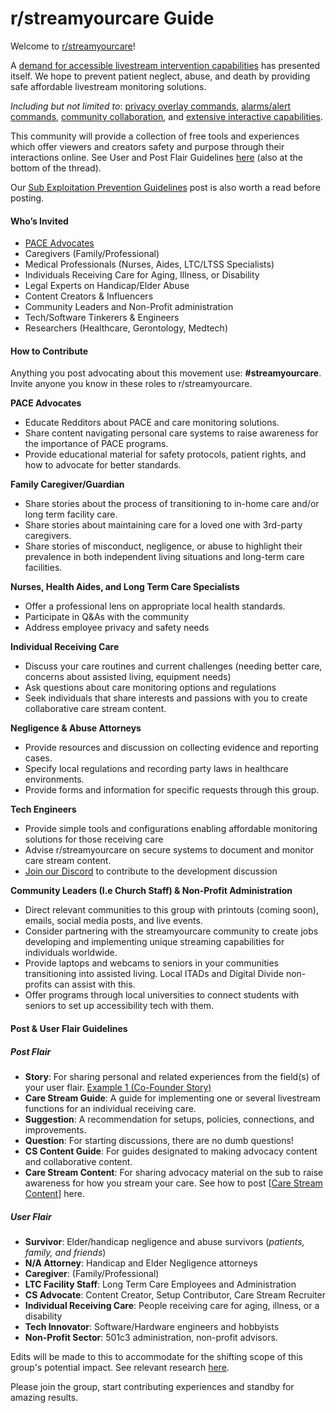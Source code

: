 # r/streamyourcare Guide

Welcome to [r/streamyourcare](https://www.reddit.com/r/streamyourcare)!

A [demand for accessible livestream intervention capabilities](https://medium.com/@faulknerfellowship/livestreaming-your-care-could-save-your-life-6807a88e724e) has presented itself. We hope to prevent patient neglect, abuse, and death by providing safe affordable livestream monitoring solutions.

*Including but not limited to*: [privacy overlay commands](https://www.reddit.com/r/streamyourcare/comments/1ayc3my/dbis_privacy_commands/), [alarms/alert commands](https://medium.com/@faulknerfellowship/care-streamer-chatbot-commands-alerts-and-messages-5a5c30ae6c7b), [community collaboration](https://medium.com/@faulknerfellowship/collaborative-care-stream-content-ideas-for-content-creators-and-family-77124a3ae1cd), and [extensive interactive capabilities](https://medium.com/@faulknerfellowship/accessibility-tech-innovations-and-requests-99f445f74c68). 

This community will provide a collection of free tools and experiences which offer viewers and creators safety and purpose through their interactions online. See User and Post Flair Guidelines [here](https://www.reddit.com/r/streamyourcare/comments/1b0bbos/rstreamyourcare_user_and_post_flair_guide/?utm_source=share&utm_medium=mweb3x&utm_name=mweb3xcss&utm_term=1&utm_content=share_button) (also at the bottom of the thread). 

Our [Sub Exploitation Prevention Guidelines](https://www.reddit.com/r/streamyourcare/comments/1b0o63g/rstreamyourcare_exploitation_prevention_guidelines/) post is also worth a read before posting. 

#### **Who’s Invited**
- [PACE Advocates](https://www.medicaid.gov/medicaid/long-term-services-supports/pace/programs-all-inclusive-care-elderly-benefits/index.html)
- Caregivers (Family/Professional)
- Medical Professionals (Nurses, Aides, LTC/LTSS Specialists)
- Individuals Receiving Care for Aging, Illness, or Disability
- Legal Experts on Handicap/Elder Abuse
- Content Creators & Influencers
- Community Leaders and Non-Profit administration
- Tech/Software Tinkerers & Engineers
- Researchers (Healthcare, Gerontology, Medtech)

#### **How to Contribute**
Anything you post advocating about this movement use: **#streamyourcare**. Invite anyone you know in these roles to r/streamyourcare. 

**PACE Advocates**
- Educate Redditors about PACE and care monitoring solutions.
- Share content navigating personal care systems to raise awareness for the importance of PACE programs.
- Provide educational material for safety protocols, patient rights, and how to advocate for better standards.

**Family Caregiver/Guardian**
- Share stories about the process of transitioning to in-home care and/or long term facility care.
- Share stories about maintaining care for a loved one with 3rd-party caregivers.
- Share stories of misconduct, negligence, or abuse to highlight their prevalence in both independent living situations and long-term care facilities.

**Nurses, Health Aides, and Long Term Care Specialists**
- Offer a professional lens on appropriate local health standards.
- Participate in Q&As with the community
- Address employee privacy and safety needs

**Individual Receiving Care**
- Discuss your care routines and current challenges (needing better care, concerns about assisted living, equipment needs)
- Ask questions about care monitoring options and regulations
- Seek individuals that share interests and passions with you to create collaborative care stream content.

**Negligence & Abuse Attorneys**
- Provide resources and discussion on collecting evidence and reporting cases.
- Specify local regulations and recording party laws in healthcare environments. 
- Provide forms and information for specific requests through this group.

**Tech Engineers**
- Provide simple tools and configurations enabling affordable monitoring solutions for those receiving care
- Advise r/streamyourcare on secure systems to document and monitor care stream content.
- [Join our Discord](https://discord.gg/nj3WmaH7Dn) to contribute to the development discussion

**Community Leaders (I.e Church Staff) & Non-Profit Administration**
- Direct relevant communities to this group with printouts (coming soon), emails, social media posts, and live events.
- Consider partnering with the streamyourcare community to create jobs developing and implementing unique streaming capabilities for individuals worldwide. 
- Provide laptops and webcams to seniors in your communities transitioning into assisted living. Local ITADs and Digital Divide non-profits can assist with this. 
- Offer programs through local universities to connect students with seniors to set up accessibility tech with them.

#### **Post & User Flair Guidelines**

##### **Post Flair**

- **Story**: For sharing personal and related experiences from the field(s) of your user flair. [Example 1 (Co-Founder Story)](https://www.reddit.com/r/streamyourcare/s/dpN8OcLI6p)
- **Care Stream Guide**: A guide for implementing one or several livestream functions for an individual receiving care.
- **Suggestion**: A recommendation for setups, policies, connections, and improvements.
- **Question**: For starting discussions, there are no dumb questions! 
- **CS Content Guide**: For guides designated to making advocacy content and collaborative content.
- **Care Stream Content**: For sharing advocacy material on the sub to raise awareness for how you stream your care. See how to post [[Care Stream Content](https://www.reddit.com/r/streamyourcare/s/WRg44Vfl30)] here. 

##### **User Flair**
- **Survivor**: Elder/handicap negligence and abuse survivors (*patients, family, and friends*)
- **N/A Attorney**: Handicap and Elder Negligence attorneys 
-  **Caregiver**: (Family/Professional)
- **LTC Facility Staff**: Long Term Care Employees and Administration
- **CS Advocate**: Content Creator, Setup Contributor, Care Stream Recruiter
- **Individual Receiving Care**: People receiving care for aging, illness, or a disability
- **Tech Innovator**: Software/Hardware engineers and hobbyists
- **Non-Profit Sector**: 501c3 administration, non-profit advisors.

Edits will be made to this to accommodate for the shifting scope of this group's potential impact. See relevant research [here](https://www.reddit.com/r/streamyourcare/comments/1ao1b5n/research_relevant_to_care_streaming/). 

Please join the group, start contributing experiences and standby for amazing results. 



